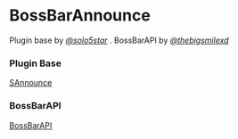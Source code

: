 # BossBarAnnounce
Plugin base by <a href="https://github.com/solo5star">_@solo5star_</a> . BossBarAPI by <a href="https://github.com/thebigsmileXD"> _@thebigsmilexd_</a>

### Plugin Base
<a href="https://github.com/SOLOPlugins-PocketMine/SAnnounce">SAnnounce</a>

### BossBarAPI
<a href="https://github.com/thebigsmileXD/BossBarAPI">BossBarAPI</a>
